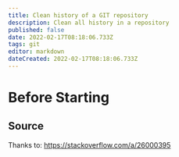 ```yaml
---
title: Clean history of a GIT repository
description: Clean all history in a repository
published: false
date: 2022-02-17T08:18:06.733Z
tags: git
editor: markdown
dateCreated: 2022-02-17T08:18:06.733Z
---
```


# Before Starting



## Source
Thanks to: https://stackoverflow.com/a/26000395